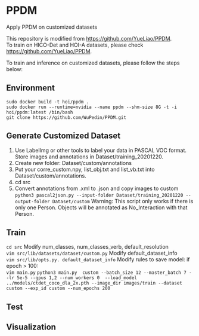 # PPDM
Apply PPDM on customized datasets

This repository is modified from https://github.com/YueLiao/PPDM.  
To train on HICO-Det and HOI-A datasets, please check https://github.com/YueLiao/PPDM.  

To train and inference on customized datasets, please follow the steps below:

## Environment
    sudo docker build -t hoi/ppdm .  
    sudo docker run --runtime=nvidia --name ppdm --shm-size 8G -t -i hoi/ppdm:latest /bin/bash  
    git clone https://github.com/WuPedin/PPDM.git

## Generate Customized Dataset

1.	Use LabelImg or other tools to label your data in PASCAL VOC format. Store images and annotations in Dataset/training_20201220.
2.	Create new folder: Dataset/custom/annotations
3.	Put your corre_custom.npy, list_obj.txt and list_vb.txt into Dataset/custom/annotations.  
4.  cd src
5.  Convert annotations from .xml to .json and copy images to custom
`python3 pascal2json.py --input-folder Dataset/training_20201220 --output-folder Dataset/custom`
Warning: This script only  works if there is only one Person. Objects will be annotated as No_Interaction with that Person.

## Train
`cd src`
Modify num_classes, num_classes_verb, default_resolution  
`vim src/lib/datasets/dataset/custom.py`
Modify default_dataset_info  
`vim src/lib/opts.py. default_dataset_info`
Modify rules to save model: if epoch > 100:  
`vim main.py`
`python3 main.py  custom --batch_size 12 --master_batch 7 --lr 5e-5 --gpus 1,2 --num_workers 0  --load_model ../models/ctdet_coco_dla_2x.pth --image_dir images/train --dataset custom --exp_id custom --num_epochs 200`

## Test

## Visualization
